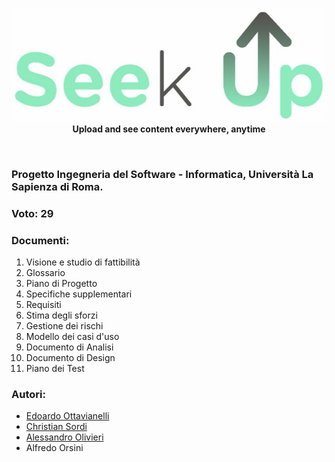 <p align="center">
  <!-- logo -->
  <img src="https://github.com/edoardottt/SeekUp/blob/master/images/logo.jpg"><br>
  <b>Upload and see content everywhere, anytime</b><br>
</p>
<br>

### Progetto Ingegneria del Software - Informatica, Università La Sapienza di Roma.
### Voto: 29

### Documenti:

1.  Visione e studio di fattibilità
2.  Glossario
3.  Piano di Progetto
4.  Specifiche supplementari
5.  Requisiti
6.  Stima degli sforzi
7.  Gestione dei rischi
8.  Modello dei casi d'uso
9.  Documento di Analisi
10. Documento di Design
11. Piano dei Test
  
### Autori:
  - [Edoardo Ottavianelli](https://github.com/edoardottt)
  - [Christian Sordi](https://github.com/ChristianSordi)
  - [Alessandro Olivieri](https://github.com/alexoli883)
  - Alfredo Orsini
